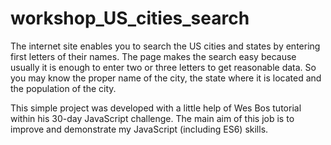 # workshop_US_cities_search
The internet site enables you to search the US cities and states by entering first letters of their names.
The page makes the search easy because usually it is enough to enter two or three letters to get reasonable data.
So you may know the proper name of the city, the state where it is located and the population of the city.

This simple project was developed with a little help of Wes Bos tutorial within his 30-day JavaScript challenge. The main aim of this job is to improve and demonstrate my JavaScript (including ES6) skills.
